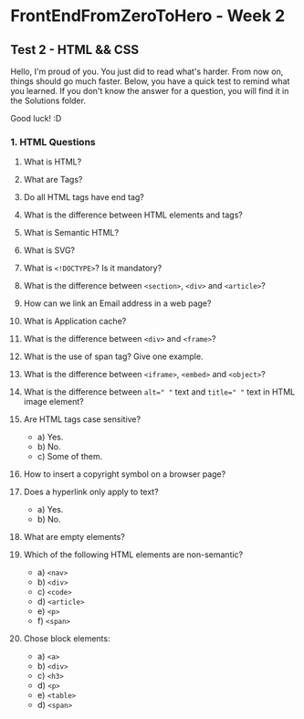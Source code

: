 # FrontEndFromZeroToHero - Week 2

## Test 2 - HTML && CSS

Hello, I'm proud of you. You just did to read what's harder. From now on, things should go much faster. Below, you have a quick test to remind what you learned. If you don't know the answer for a question, you will find it in the Solutions folder.

Good luck! :D

### 1. HTML Questions


1. What is HTML?

2. What are Tags?

3. Do all HTML tags have end tag?

4. What is the difference between HTML elements and tags?

5. What is Semantic HTML?

6. What is SVG?

7. What is ``<!DOCTYPE>``? Is it mandatory?

8. What is the difference between ``<section>``, ``<div>`` and ``<article>``?

9. How can we link an Email address in a web page?

10. What is Application cache?

11. What is the difference between ``<div>`` and ``<frame>``?

12. What is the use of span tag? Give one example.

13. What is the difference between ``<iframe>``, ``<embed>`` and ``<object>``?

14. What is the difference between ``alt=" "`` text and ``title=" "`` text in HTML image element?

15. Are HTML tags case sensitive? 
 
    * a) Yes.
    * b) No.
    * c) Some of them.
   
16. How to insert a copyright symbol on a browser page?

17. Does a hyperlink only apply to text?
    
    * a) Yes.
    * b) No.

18. What are empty elements?

19. Which of the following HTML elements are non-semantic?

    * a) ``<nav>``
    * b) ``<div>``
    * c) ``<code>``
    * d) ``<article>``
    * e) ``<p>``
    * f) ``<span>``
    
20. Chose block elements: 

    * a) ``<a>``
    * b) ``<div>``
    * c) ``<h3>``
    * d) ``<p>``
    * e) ``<table>``
    * d) ``<span>``
